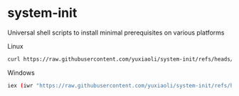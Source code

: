 # system-init
Universal shell scripts to install minimal prerequisites on various platforms

Linux
```sh
curl https://raw.githubusercontent.com/yuxiaoli/system-init/refs/heads/main/init.sh | sh
```

Windows
```sh
iex (iwr "https://raw.githubusercontent.com/yuxiaoli/system-init/refs/heads/main/init.bat" -UseBasicParsing).Content
```